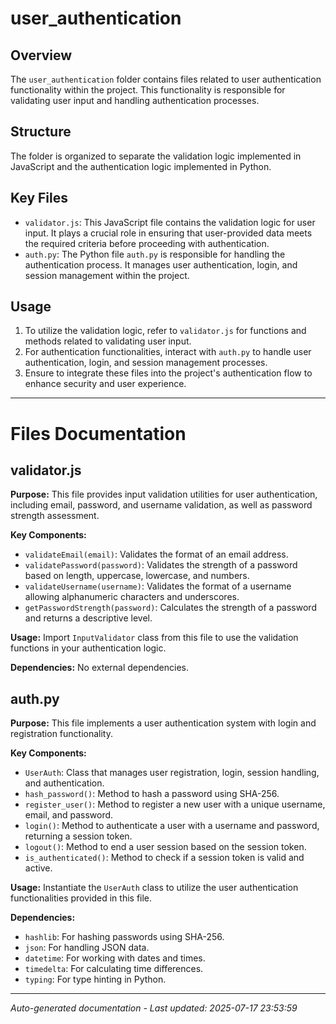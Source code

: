 # user_authentication

## Overview
The `user_authentication` folder contains files related to user authentication functionality within the project. This functionality is responsible for validating user input and handling authentication processes.

## Structure
The folder is organized to separate the validation logic implemented in JavaScript and the authentication logic implemented in Python.

## Key Files
- `validator.js`: This JavaScript file contains the validation logic for user input. It plays a crucial role in ensuring that user-provided data meets the required criteria before proceeding with authentication.
- `auth.py`: The Python file `auth.py` is responsible for handling the authentication process. It manages user authentication, login, and session management within the project.

## Usage
1. To utilize the validation logic, refer to `validator.js` for functions and methods related to validating user input.
2. For authentication functionalities, interact with `auth.py` to handle user authentication, login, and session management processes.
3. Ensure to integrate these files into the project's authentication flow to enhance security and user experience.

---

# Files Documentation

## validator.js

**Purpose:** This file provides input validation utilities for user authentication, including email, password, and username validation, as well as password strength assessment.

**Key Components:**
- `validateEmail(email)`: Validates the format of an email address.
- `validatePassword(password)`: Validates the strength of a password based on length, uppercase, lowercase, and numbers.
- `validateUsername(username)`: Validates the format of a username allowing alphanumeric characters and underscores.
- `getPasswordStrength(password)`: Calculates the strength of a password and returns a descriptive level.

**Usage:** Import `InputValidator` class from this file to use the validation functions in your authentication logic.

**Dependencies:** No external dependencies.

## auth.py

**Purpose:** This file implements a user authentication system with login and registration functionality.

**Key Components:**
- `UserAuth`: Class that manages user registration, login, session handling, and authentication.
- `hash_password()`: Method to hash a password using SHA-256.
- `register_user()`: Method to register a new user with a unique username, email, and password.
- `login()`: Method to authenticate a user with a username and password, returning a session token.
- `logout()`: Method to end a user session based on the session token.
- `is_authenticated()`: Method to check if a session token is valid and active.

**Usage:** Instantiate the `UserAuth` class to utilize the user authentication functionalities provided in this file.

**Dependencies:**
- `hashlib`: For hashing passwords using SHA-256.
- `json`: For handling JSON data.
- `datetime`: For working with dates and times.
- `timedelta`: For calculating time differences.
- `typing`: For type hinting in Python.

---
*Auto-generated documentation - Last updated: 2025-07-17 23:53:59*
